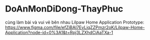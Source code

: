 # DoAnMonDiDong-ThayPhuc
cùng làm bài và vui vẻ bên nhau
Lilpaw Home Application
Prototype: https://www.figma.com/file/efZiBAI7EvLiqZZPmzr2oK/Lilpaw-Home-Application?node-id=0%3A1&t=Rpj3LZXhdCiAaTXa-1
